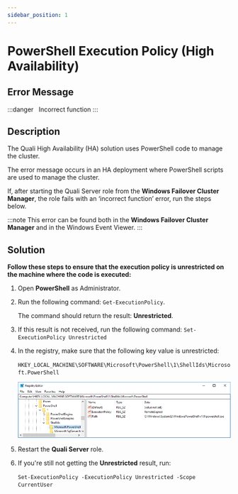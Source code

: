 ```yaml
---
sidebar_position: 1
---
```


# PowerShell Execution Policy (High Availability)

## Error Message

:::danger &nbsp;
Incorrect function
:::

## Description

The Quali High Availability (HA) solution uses PowerShell code to manage the cluster.

The error message occurs in an HA deployment where PowerShell scripts are used to manage the cluster.

If, after starting the Quali Server role from the **Windows Failover Cluster Manager**, the role fails with an ‘incorrect function’ error, run the steps below.

:::note
This error can be found both in the **Windows Failover Cluster Manager** and in the Windows Event Viewer.
:::

## Solution

**Follow these steps to ensure that the execution policy is unrestricted on the machine where the code is executed:**

1. Open **PowerShell** as Administrator.
2. Run the following command: `Get-ExecutionPolicy`.
    
    The command should return the result: **Unrestricted**.
    
3. If this result is not received, run the following command: `Set-ExecutionPolicy Unrestricted`
4. In the registry, make sure that the following key value is unrestricted:
    
    `HKEY_LOCAL_MACHINE\SOFTWARE\Microsoft\PowerShell\1\ShellIds\Microsoft.PowerShell`
    
    ![](/Images/Troubleshoot/PowerShell-Execution-Policy1.png)
    
5. Restart the **Quali Server** role.
6. If you're still not getting the **Unrestricted** result, run:
    
    `Set-ExecutionPolicy -ExecutionPolicy Unrestricted -Scope CurrentUser`
